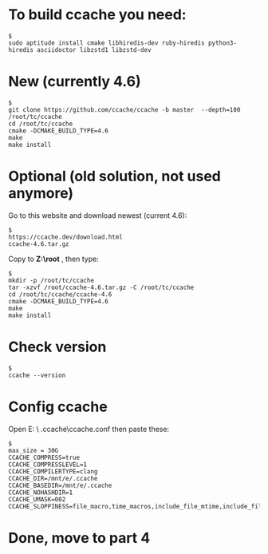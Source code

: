 # To build ccache you need:

	$ 
	sudo aptitude install cmake libhiredis-dev ruby-hiredis python3-hiredis asciidoctor libzstd1 libzstd-dev

# New (currently 4.6)
	$
	git clone https://github.com/ccache/ccache -b master  --depth=100 /root/tc/ccache
	cd /root/tc/ccache
	cmake -DCMAKE_BUILD_TYPE=4.6
	make
	make install


# Optional (old solution, not used anymore)
  
  Go to this website and download newest (current 4.6):
    
    $ 
    https://ccache.dev/download.html
    ccache-4.6.tar.gz

  Copy to **Z:\root** , then type:
  
  	$ 
	mkdir -p /root/tc/ccache
	tar -xzvf /root/ccache-4.6.tar.gz -C /root/tc/ccache
	cd /root/tc/ccache/ccache-4.6
	cmake -DCMAKE_BUILD_TYPE=4.6
	make
	make install


# Check version

	$ 
	ccache --version
	
# Config ccache 


Open E: \ .ccache\ccache.conf then paste these:

	$ 
	max_size = 30G
	CCACHE_COMPRESS=true
	CCACHE_COMPRESSLEVEL=1
	CCACHE_COMPILERTYPE=clang
	CCACHE_DIR=/mnt/e/.ccache
	CCACHE_BASEDIR=/mnt/e/.ccache
	CCACHE_NOHASHDIR=1
	CCACHE_UMASK=002
	CCACHE_SLOPPINESS=file_macro,time_macros,include_file_mtime,include_file_ctime,file_stat_matches


# Done, move to part 4
